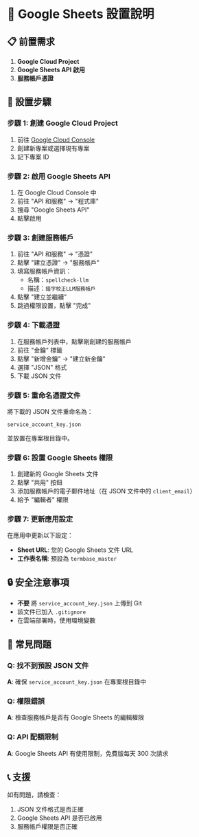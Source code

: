 # 🔗 Google Sheets 設置說明

## 📋 前置需求

1. **Google Cloud Project**
2. **Google Sheets API 啟用**
3. **服務帳戶憑證**

## 🚀 設置步驟

### 步驟 1: 創建 Google Cloud Project

1. 前往 [Google Cloud Console](https://console.cloud.google.com/)
2. 創建新專案或選擇現有專案
3. 記下專案 ID

### 步驟 2: 啟用 Google Sheets API

1. 在 Google Cloud Console 中
2. 前往 "API 和服務" → "程式庫"
3. 搜尋 "Google Sheets API"
4. 點擊啟用

### 步驟 3: 創建服務帳戶

1. 前往 "API 和服務" → "憑證"
2. 點擊 "建立憑證" → "服務帳戶"
3. 填寫服務帳戶資訊：
   - 名稱：`spellcheck-llm`
   - 描述：`錯字校正LLM服務帳戶`
4. 點擊 "建立並繼續"
5. 跳過權限設置，點擊 "完成"

### 步驟 4: 下載憑證

1. 在服務帳戶列表中，點擊剛創建的服務帳戶
2. 前往 "金鑰" 標籤
3. 點擊 "新增金鑰" → "建立新金鑰"
4. 選擇 "JSON" 格式
5. 下載 JSON 文件

### 步驟 5: 重命名憑證文件

將下載的 JSON 文件重命名為：
```
service_account_key.json
```

並放置在專案根目錄中。

### 步驟 6: 設置 Google Sheets 權限

1. 創建新的 Google Sheets 文件
2. 點擊 "共用" 按鈕
3. 添加服務帳戶的電子郵件地址（在 JSON 文件中的 `client_email`）
4. 給予 "編輯者" 權限

### 步驟 7: 更新應用設定

在應用中更新以下設定：
- **Sheet URL**: 您的 Google Sheets 文件 URL
- **工作表名稱**: 預設為 `termbase_master`

## 🔒 安全注意事項

- **不要** 將 `service_account_key.json` 上傳到 Git
- 該文件已加入 `.gitignore`
- 在雲端部署時，使用環境變數

## 🐛 常見問題

### Q: 找不到預設 JSON 文件
**A**: 確保 `service_account_key.json` 在專案根目錄中

### Q: 權限錯誤
**A**: 檢查服務帳戶是否有 Google Sheets 的編輯權限

### Q: API 配額限制
**A**: Google Sheets API 有使用限制，免費版每天 300 次請求

## 📞 支援

如有問題，請檢查：
1. JSON 文件格式是否正確
2. Google Sheets API 是否已啟用
3. 服務帳戶權限是否正確

